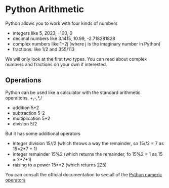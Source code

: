 # Python Arithmetic
Python allows you to work with four kinds of numbers
* integers like 5, 2023, -100, 0
* decimal numbers like 3.1415, 10.99, -2.718281828
* complex numbers like 1+2j   (where j is the imaginary number in Python)
* fractions: like 1/2 and 355/113

We will only look at the first two types. You can read about complex numbers and fractions on your own if interested.

## Operations
Python can be used like a calculator with the standard arithmetic operaitons, +,-,*,/
*  addition 5+2
*  subtraction 5-2
*  multiplication 5*2
*  division  5/2

But it has some additional operators
* integer division 15//2  (which throws a way the remainder, so 15//2 = 7 as 15=2*7 + 1)
* integer remainder 15%2  (which returns the remainder, fo 15%2 = 1 as 15 = 2*7+1)
* raising to a power 15**2  (which returns 225)


You can consult the official documentation to see all of the [Python numeric operators](https://docs.python.org/3/library/stdtypes.html#numeric-types-int-float-complex)
